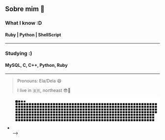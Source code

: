 ## Sobre mim 👋 
### What I know :D
#### Ruby | Python | ShellScript
--------------------------------------------------
### Studying :)
#### MySQL, C, C++, Python, Ruby
--------------------------------------------------
>Pronouns: Ela/Dela 😄
>
>I live in 🇧🇷, northeast 😎🌅
- ![Snake animation](https://github.com/ThaynaSantana/ThaynaSantana/blob/output/github-contribution-grid-snake.svg)
-->
